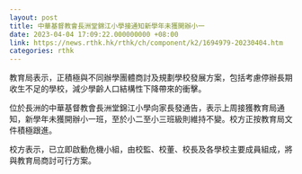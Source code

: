 ```yaml
---
layout: post
title: 中華基督教會長洲堂錦江小學接通知新學年未獲開辦小一
date: 2023-04-04 17:09:22.000000000 +08:00
link: https://news.rthk.hk/rthk/ch/component/k2/1694979-20230404.htm
categories: rthk
---
```


教育局表示，正積極與不同辦學團體商討及規劃學校發展方案，包括考慮停辦長期收生不足的學校，減少學齡人口結構性下降帶來的衝擊。

位於長洲的中華基督教會長洲堂錦江小學向家長發通告，表示上周接獲教育局通知，新學年未獲開辦小一班，至於小二至小三班級則維持不變。校方正按教育局文件積極跟進。

校方表示，已立即啟動危機小組，由校監、校董、校長及各學校主要成員組成，將與教育局商討可行方案。
